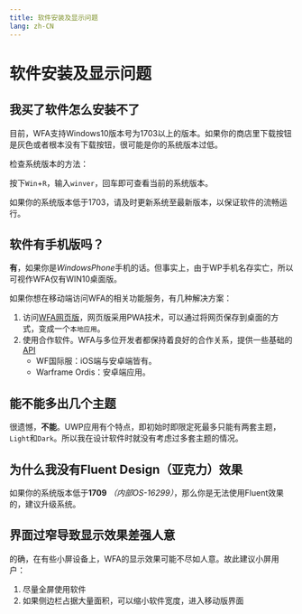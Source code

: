 ```yaml
---
title: 软件安装及显示问题
lang: zh-CN
---
```


# 软件安装及显示问题

## 我买了软件怎么安装不了

目前，WFA支持Windows10版本号为1703以上的版本。如果你的商店里下载按钮是灰色或者根本没有下载按钮，很可能是你的系统版本过低。

检查系统版本的方法：

按下`Win`+`R`，输入`winver`，回车即可查看当前的系统版本。

如果你的系统版本低于1703，请及时更新系统至最新版本，以保证软件的流畅运行。

## 软件有手机版吗？

**有**，如果你是*WindowsPhone*手机的话。但事实上，由于WP手机名存实亡，所以可视作WFA仅有WIN10桌面版。

如果你想在移动端访问WFA的相关功能服务，有几种解决方案：

1. 访问[WFA网页版](https://wfa.richasy.cn)，网页版采用PWA技术，可以通过将网页保存到桌面的方式，变成一个`本地应用`。
2. 使用合作软件。WFA与多位开发者都保持着良好的合作关系，提供一些基础的[API](../api/)
    - WF国际服：iOS端与安卓端皆有。
    - Warframe Ordis：安卓端应用。

## 能不能多出几个主题

很遗憾，**不能**。UWP应用有个特点，即初始时即限定死最多只能有两套主题，`Light`和`Dark`。所以我在设计软件时就没有考虑过多套主题的情况。

## 为什么我没有Fluent Design（亚克力）效果

如果你的系统版本低于**1709** *（内部OS-16299）*，那么你是无法使用Fluent效果的，建议升级系统。

## 界面过窄导致显示效果差强人意

的确，在有些小屏设备上，WFA的显示效果可能不尽如人意。故此建议小屏用户：

1. 尽量全屏使用软件
2. 如果侧边栏占据大量面积，可以缩小软件宽度，进入移动版界面